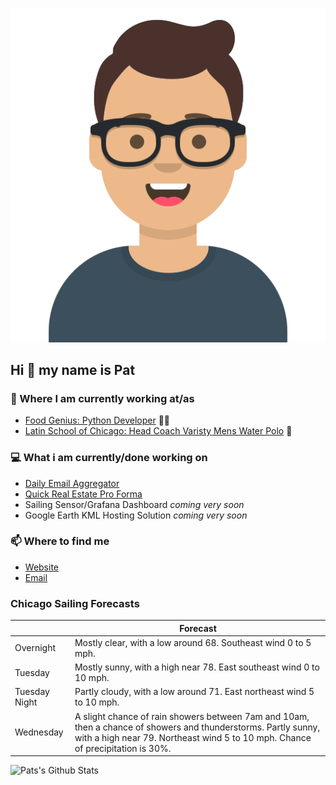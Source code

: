 [![Social banner for p-j-falconer](https://raw.githubusercontent.com/P-J-FALCONER/P-J-FALCONER/master/assets/avataaars.svg)](https://patfalconer.com/)
## Hi :wave: my name is Pat

### 💼 Where I am currently working at/as
- [Food Genius: Python Developer](https://getfoodgenius.com/) 🍔🐍
- [Latin School of Chicago: Head Coach Varisty Mens Water Polo](https://www.latinschool.org/) 🤽


### 💻 What i am currently/done working on
 - [Daily Email Aggregator](https://github.com/P-J-FALCONER/dott_daily_mail)
 - [Quick Real Estate Pro Forma](https://github.com/P-J-FALCONER/henry)
 - Sailing Sensor/Grafana Dashboard *coming very soon*
 - Google Earth KML Hosting Solution *coming very soon*

### 📫 Where to find me
 - [Website](https://patfalconer.com/)
 - [Email](mailto:patrick.j.falconer@gmail.com)


### Chicago Sailing Forecasts
|   | Forecast  |
|---|---|
| Overnight | Mostly clear, with a low around 68. Southeast wind 0 to 5 mph. |
| Tuesday | Mostly sunny, with a high near 78. East southeast wind 0 to 10 mph. |
| Tuesday Night | Partly cloudy, with a low around 71. East northeast wind 5 to 10 mph. |
| Wednesday | A slight chance of rain showers between 7am and 10am, then a chance of showers and thunderstorms. Partly sunny, with a high near 79. Northeast wind 5 to 10 mph. Chance of precipitation is 30%. |

![Pats's Github Stats](https://github-readme-stats.vercel.app/api?username=p-j-falconer&show_icons=true&theme=radical)
